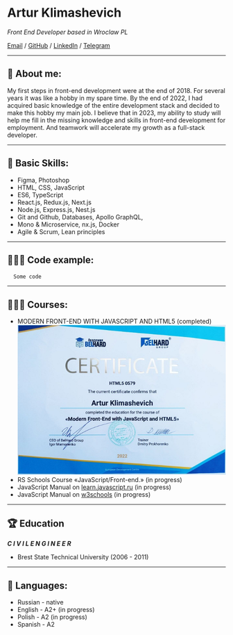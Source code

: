 # Artur Klimashevich

_Front End Developer based in Wroclaw PL_

[Email](mailto:arturklime@gmail.com) / [GitHub](https://github.com/Artur-Kli) / [LinkedIn](https://www.linkedin.com/in/artur-klimashevich/) / [Telegram](https://t.me/Artur_FS_Developer)

****************

## 📌 About me:

My first steps in front-end development were at the end of 2018. For several years it was like a hobby in my spare time. By the end of 2022, I had acquired basic knowledge of the entire development stack and decided to make this hobby my main job.
I believe that in 2023, my ability to study will help me fill in the missing knowledge and skills in front-end development for employment. And teamwork will accelerate my growth as a full-stack developer.

****************
## 🌟 Basic Skills:
* Figma, Photoshop
* HTML, CSS, JavaScript
* ES6, TypeScript
* React.js, Redux.js, Next.js
* Node.js, Express.js, Nest.js
* Git and Github, Databases, Apollo GraphQL,
* Mono & Microservice, nx.js, Docker
* Agile & Scrum, Lean principles

****************

## 👩🏼‍💻 Code example:
```
  Some code
```

****************

## 👩🏼‍🎓 Courses:
* MODERN FRONT-END WITH JAVASCRIPT AND HTML5 (completed)
![Belhard Academy](./assets/img/BELHARD_Artur_Klimashevich.jpg "Certificate")
* RS Schools Course «JavaScript/Front-end.» (in progress)
* JavaScript Manual on [learn.javascript.ru](https://learn.javascript.ru/) (in progress)
* JavaScript Manual on [w3schools](https://www.w3schools.com/) (in progress)

****************

## 🏆 Education
***С I V I L E N G I N E E R***
* Brest State Technical University (2006 - 2011)

****************

## 💬 Languages:
* Russian - native
* English - A2+ (in progress)
* Polish - A2 (in progress)
* Spanish - A2
